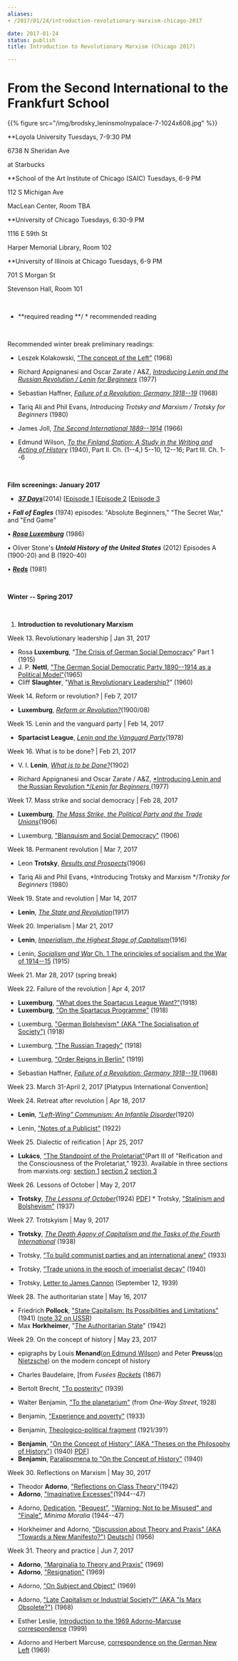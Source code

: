 ```yaml
---
aliases:
- /2017/01/24/introduction-revolutionary-marxism-chicago-2017

date: 2017-01-24
status: publish
title: Introduction to Revolutionary Marxism (Chicago 2017)

---
```

**From the Second International to the Frankfurt School**
=========================================================

{{% figure src="/img/brodsky_leninsmolnypalace-7-1024x608.jpg" %}}

**Loyola University
Tuesdays, 7-9:30 PM

6738 N Sheridan Ave

at Starbucks

**School of the Art Institute of Chicago (SAIC)
Tuesdays, 6-9 PM

112 S Michigan Ave

MacLean Center, Room TBA

**University of Chicago
Tuesdays, 6:30-9 PM

1116 E 59th St

Harper Memorial Library, Room 102

**University of Illinois at Chicago
Tuesdays, 6-9 PM

701 S Morgan St

Stevenson Hall, Room 101

 

- **required reading **/ * recommended reading

 

Recommended winter break preliminary readings:

* Leszek Kolakowski, ["The concept of the Left"](file/readings/readings/kolakowskileszek_conceptleft1968.pdf) (1968)

* Richard Appignanesi and Oscar Zarate / A&Z, [*Introducing Lenin and the Russian Revolution / Lenin for Beginners*](http://www.mediafire.com/file/m9h72nf0swd1bac/leninforbeginners1978.pdf) (1977)

* Sebastian Haffner, [*Failure of a Revolution: Germany 1918--19*](file/readings/haffner_failurerevolutiongermany1918-19.pdf) (1968)

* Tariq Ali and Phil Evans, *Introducing Trotsky and Marxism / Trotsky for Beginners* (1980)

* James Joll, [*The Second International 1889--1914*](file/readings/James_Joll_The_Second_International_1889-1914.pdf) (1966)

* Edmund Wilson, [*To the Finland Station: A Study in the Writing and Acting of History*](http://books.google.com/books?id=6ZaTgaSeFDMC&dq=edmund%20wilson%20to%20the%20finland%20station&source=gbs_similarbooks) (1940), Part II. Ch. (1--4,) 5--10, 12--16; Part III. Ch. 1--6

 

**Film screenings: January 2017**

- [***37 Days***](http://www.bbc.co.uk/programmes/p01pf7dx)(2014) [[Episode 1](http://www.dailymotion.com/video/x208kyw_37-days-one-month-in-summer-episode-1-of-3-world-war-i-documentary_tv) [[Episode 2](http://www.dailymotion.com/video/x208lju_37-days-one-week-in-july-episode-2-of-3-world-war-i-documentary_tv) [[Episode 3](http://www.dailymotion.com/video/x208mp6_37-days-one-long-weekend-episode-3-of-3-world-war-i-documentary_tv)

 • ***Fall of Eagles*** (1974) episodes: "Absolute Beginners," "The Secret War," and "End Game"

 • [***Rosa Luxemburg***](http://archive.org/details/RosaLuxemburg) (1986)

 • Oliver Stone's ***Untold History of the United States*** (2012) Episodes A (1900-20) and B (1920-40)

 • [***Reds***](http://en.wikipedia.org/wiki/Reds_%28film%29) (1981)

 

**Winter -- Spring 2017**

 

1. **Introduction to revolutionary Marxism**

Week 13. Revolutionary leadership | Jan 31, 2017

- Rosa **Luxemburg**, "[The Crisis of German Social Democracy](file/readings/readings/luxemburg_junius.pdf)" Part 1 (1915)
- J. P. **Nettl**, ["The German Social Democratic Party 1890--1914 as a Political Model"](file/readings/readings/nettljp_spd.pdf)(1965)
- Cliff **Slaughter**, "[What is Revolutionary Leadership?](http://www.marxists.org/history/etol/writers/slaughter/1960/10/leadership.html)" (1960)



Week 14. Reform or revolution? | Feb 7, 2017

- **Luxemburg**, [*Reform or Revolution?*](http://www.marxists.org/archive/luxemburg/1900/reform-revolution/index.htm)(1900/08)



Week 15. Lenin and the vanguard party | Feb 14, 2017

- **Spartacist League**, [*Lenin and the Vanguard Party*](http://www.bolshevik.org/Pamphlets/LeninVanguard/LVP%200.htm)(1978)



Week 16. What is to be done? | Feb 21, 2017

- V. I. **Lenin**, [*What is to be Done?*](http://www.marxists.org/archive/lenin/works/1901/witbd/)(1902)

 * Richard Appignanesi and Oscar Zarate / A&Z, [*Introducing Lenin and the Russian Revolution */*Lenin for Beginners* ](http://www.mediafire.com/file/m9h72nf0swd1bac/leninforbeginners1978.pdf)(1977)



Week 17. Mass strike and social democracy | Feb 28, 2017

- **Luxemburg**, [*The Mass Strike, the Political Party and the Trade Unions*](http://www.marxists.org/archive/luxemburg/1906/mass-strike/index.htm)(1906)

 * Luxemburg, ["Blanquism and Social Democracy"](http://www.marxists.org/archive/luxemburg/1906/06/blanquism.html) (1906)



Week 18. Permanent revolution | Mar 7, 2017

- Leon **Trotsky**, [*Results and Prospects*](http://www.marxists.org/archive/trotsky/1931/tpr/rp-index.htm)(1906)

 * Tariq Ali and Phil Evans, *Introducing Trotsky and Marxism */*Trotsky for Beginners* (1980)



Week 19. State and revolution | Mar 14, 2017

- **Lenin**, [*The State and Revolution*](http://www.marxists.org/archive/lenin/works/1917/staterev/)(1917)



Week 20. Imperialism | Mar 21, 2017

- **Lenin**, [*Imperialism, the Highest Stage of Capitalism*](http://www.marxists.org/archive/lenin/works/1916/imp-hsc/)(1916)

 * Lenin, [*Socialism and War* Ch. 1 The principles of socialism and the War of 1914--15](http://www.marxists.org/archive/lenin/works/1915/s+w/ch01.htm) (1915)



Week 21. Mar 28, 2017 (spring break)



Week 22. Failure of the revolution | Apr 4, 2017

- **Luxemburg**, ["What does the Spartacus League Want?"](http://www.marxists.org/archive/luxemburg/1918/12/14.htm)(1918)
- **Luxemburg**, ["On the Spartacus Programme"](http://www.marxists.org/archive/luxemburg/1918/12/30.htm) (1918)

 * Luxemburg, ["German Bolshevism" (AKA "The Socialisation of Society")](http://marxists.org/archive/luxemburg/1918/12/20.htm#n1) (1918)

 * Luxemburg, ["The Russian Tragedy"](http://www.marxists.org/archive/luxemburg/1918/09/11.htm) (1918)

 * Luxemburg, ["Order Reigns in Berlin"](http://www.marxists.org/archive/luxemburg/1919/01/14.htm) (1919)

 * Sebastian Haffner, [*Failure of a Revolution: Germany 1918--19* ](file/readings/haffner_failurerevolutiongermany1918-19.pdf)(1968)



Week 23. March 31-April 2, 2017 [Platypus International Convention]



Week 24. Retreat after revolution | Apr 18, 2017

- **Lenin**, [*"Left-Wing" Communism: An Infantile Disorder*](http://www.marxists.org/archive/lenin/works/1920/lwc/index.htm)(1920)

 * Lenin, ["Notes of a Publicist"](http://www.marxists.org/archive/lenin/works/1922/feb/x01.htm) (1922)



Week 25. Dialectic of reification | Apr 25, 2017

- **Lukács**, ["The Standpoint of the Proletariat"](file/readings/lukacs_standpointproletariat_hccbook.pdf)(Part III of "Reification and the Consciousness of the Proletariat," 1923). Available in three sections from marxists.org: [section 1](http://www.marxists.org/archive/lukacs/works/history/hcc07_1.htm) [section 2](http://www.marxists.org/archive/lukacs/works/history/hcc07_3.htm) [section 3](http://www.marxists.org/archive/lukacs/works/history/hcc07_5.htm)



Week 26. Lessons of October | May 2, 2017

- **Trotsky**, [*The Lessons of October*](http://www.marxists.org/archive/trotsky/1924/lessons/index.htm)(1924) [PDF](file/readings/trotskyoctober.pdf)] * Trotsky, ["Stalinism and Bolshevism"](http://www.marxists.org/archive/trotsky/1937/08/stalinism.htm) (1937)



Week 27. Trotskyism | May 9, 2017

- **Trotsky**, [*The Death Agony of Capitalism and the Tasks of the Fourth International*](http://www.marxists.org/archive/trotsky/1938/tp/index.htm) (1938)

 * Trotsky, ["To build communist parties and an international anew"](http://www.marxists.org/archive/trotsky/germany/1933/330715.htm) (1933)

 * Trotsky, ["Trade unions in the epoch of imperialist decay"](http://www.marxists.org/archive/trotsky/1940/xx/tu.htm) (1940)

 * Trotsky, [Letter to James Cannon](http://www.marxists.org/archive/trotsky/idom/dm/01-cannon1.htm) (September 12, 1939)



Week 28. The authoritarian state | May 16, 2017

- Friedrich **Pollock**, ["State Capitalism: Its Possibilities and Limitations"](file/readings/pollock_statecapitalism.pdf)(1941) ([note 32 on USSR](file/readings/pollock_statecapitalism.pdf#page=18))
- Max **Horkheimer**, "[The Authoritarian State](http://www.mediafire.com/file/zwdzqvwvugridqq/horkheimer_authoritarianstatepress.pdf)" (1942)



Week 29. On the concept of history | May 23, 2017

- epigraphs by Louis **Menand**([on Edmund Wilson](file/readings/menandlouis_edmundwilsonfinlandstationintro2003.pdf)) and Peter **Preuss**([on Nietzsche](file/readings/preusspeter_nietzschehistoryintro1980.pdf)) on the modern concept of history

 * Charles Baudelaire, [from *Fusées* [*Rockets*](file/readings/baudelaire_fusees.pdf) (1867)

 * Bertolt Brecht, ["To posterity"](file/readings/brecht_posterity.pdf) (1939)

 * Walter Benjamin, ["To the planetarium"](file/readings/benjaminwalter_totheplanetarium.pdf) (from *One-Way Street*, 1928)

 * Benjamin, ["Experience and poverty"](file/readings/benjamin_experience.pdf) (1933)

 * Benjamin, [Theologico-political fragment](file/readings/benjamin_theologicopolitical.pdf) (1921/39?)
- **Benjamin**, ["On the Concept of History" (AKA "Theses on the Philosophy of History")](http://www.sfu.ca/~andrewf/CONCEPT2.html) (1940) [PDF](file/readings/benjamin_onconcepthistory.pdf)]
- **Benjamin**, [Paralipomena to "On the Concept of History"](file/readings/benjamin_paralipomena.pdf) (1940)



Week 30. Reflections on Marxism | May 30, 2017

- Theodor **Adorno**, ["Reflections on Class Theory"](file/readings/readings/adorno_classtheory1942.pdf)(1942)
- **Adorno**, ["Imaginative Excesses"](file/readings/readings/adorno_imaginativeexcesses.pdf)(1944--47)

 * Adorno, [Dedication](file/readings/adorno_minimamoraliabook_dedication.pdf), ["Bequest"](file/readings/adorno_minimamoraliabook_bequest.pdf), ["Warning: Not to be Misused" and "Finale"](file/readings/adorno_minimamoraliabook_warningnottobemisusedfinale.pdf), *Minima Moralia* (1944--47)

 * Horkheimer and Adorno, ["Discussion about Theory and Praxis" (AKA "Towards a New Manifesto?")](file/readings/horkheimeradorno_newmanifesto_NLR65_2010press.pdf) [Deutsch](file/readings/horkheimeradorno_theorieundpraxis1956.pdf)] (1956)



Week 31. Theory and practice | Jun 7, 2017

- **Adorno**, ["Marginalia to Theory and Praxis"](file/readings/readings/adorno_marginaliatheorypraxis.pdf) (1969)
- **Adorno**, ["Resignation"](file/readings/adorno_resignation1969.pdf) (1969)

 * Adorno, ["On Subject and Object"](file/readings/adorno_onsubjectandobject.pdf) (1969)

 * Adorno, ["Late Capitalism or Industrial Society?" (AKA "Is Marx Obsolete?")](file/readings/readings/adorno_latecapitalism.pdf) (1968)

 * Esther Leslie, [Introduction to the 1969 Adorno-Marcuse correspondence](file/readings/leslieesther_adornomarcusenewleft.pdf) (1999)

 * Adorno and Herbert Marcuse, [correspondence on the German New Left](file/readings/adornomarcuse_germannewleft.pdf) (1969)
